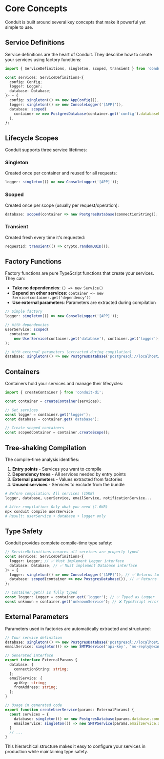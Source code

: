 # Core Concepts

Conduit is built around several key concepts that make it powerful yet simple to use.

## Service Definitions

Service definitions are the heart of Conduit. They describe how to create your services using factory functions:

```typescript
import { ServiceDefinitions, singleton, scoped, transient } from 'conduit-di';

const services: ServiceDefinitions<{
  config: Config;
  logger: Logger;
  database: Database;
}> = {
  config: singleton(() => new AppConfig()),
  logger: singleton(() => new ConsoleLogger('[APP]')),
  database: scoped(
    container => new PostgresDatabase(container.get('config').databaseUrl)
  ),
};
```

## Lifecycle Scopes

Conduit supports three service lifetimes:

### Singleton

Created once per container and reused for all requests:

```typescript
logger: singleton(() => new ConsoleLogger('[APP]'));
```

### Scoped

Created once per scope (usually per request/operation):

```typescript
database: scoped(container => new PostgresDatabase(connectionString));
```

### Transient

Created fresh every time it's requested:

```typescript
requestId: transient(() => crypto.randomUUID());
```

## Factory Functions

Factory functions are pure TypeScript functions that create your services. They can:

- **Take no dependencies**: `() => new Service()`
- **Depend on other services**: `container => new Service(container.get('dependency'))`
- **Use external parameters**: Parameters are extracted during compilation

```typescript
// Simple factory
logger: singleton(() => new ConsoleLogger('[APP]'));

// With dependencies
userService: scoped(
  container =>
    new UserService(container.get('database'), container.get('logger'))
);

// With external parameters (extracted during compilation)
database: singleton(() => new PostgresDatabase('postgresql://localhost/mydb'));
```

## Containers

Containers hold your services and manage their lifecycles:

```typescript
import { createContainer } from 'conduit-di';

const container = createContainer(services);

// Get services
const logger = container.get('logger');
const database = container.get('database');

// Create scoped containers
const scopedContainer = container.createScope();
```

## Tree-shaking Compilation

The compile-time analysis identifies:

1. **Entry points** - Services you want to compile
2. **Dependency trees** - All services needed by entry points
3. **External parameters** - Values extracted from factories
4. **Unused services** - Services to exclude from the bundle

```bash
# Before compilation: All services (15KB)
logger, database, userService, emailService, notificationService...

# After compilation: Only what you need (1.6KB)
npx conduit compile userService
# Result: userService + database + logger only
```

## Type Safety

Conduit provides complete compile-time type safety:

```typescript
// ServiceDefinitions ensures all services are properly typed
const services: ServiceDefinitions<{
  logger: Logger; // ✅ Must implement Logger interface
  database: Database; // ✅ Must implement Database interface
}> = {
  logger: singleton(() => new ConsoleLogger('[APP]')), // ✅ Returns Logger
  database: scoped(container => new PostgresDatabase()), // ✅ Returns Database
};

// Container.get() is fully typed
const logger: Logger = container.get('logger'); // ✅ Typed as Logger
const unknown = container.get('unknownService'); // ❌ TypeScript error
```

## External Parameters

Parameters used in factories are automatically extracted and structured:

```typescript
// Your service definition
database: singleton(() => new PostgresDatabase('postgresql://localhost/mydb')),
emailService: singleton(() => new SMTPService('api-key', 'no-reply@example.com'))

// Generated interface
export interface ExternalParams {
  database: {
    connectionString: string;
  };
  emailService: {
    apiKey: string;
    fromAddress: string;
  };
}

// Usage in generated code
export function createUserService(params: ExternalParams) {
  const services = {
    database: singleton(() => new PostgresDatabase(params.database.connectionString)),
    emailService: singleton(() => new SMTPService(params.emailService.apiKey, params.emailService.fromAddress))
  }
  // ...
}
```

This hierarchical structure makes it easy to configure your services in production while maintaining type safety.
